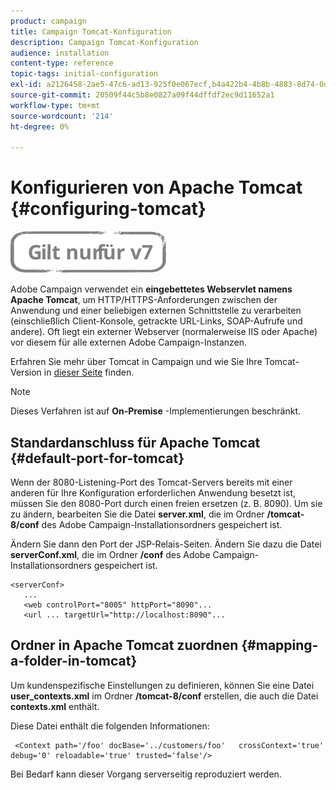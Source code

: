 ```yaml
---
product: campaign
title: Campaign Tomcat-Konfiguration
description: Campaign Tomcat-Konfiguration
audience: installation
content-type: reference
topic-tags: initial-configuration
exl-id: a2126458-2ae5-47c6-ad13-925f0e067ecf,b4a422b4-4b8b-4883-8d74-0dccda4a5ef3
source-git-commit: 20509f44c5b8e0827a09f44dffdf2ec9d11652a1
workflow-type: tm+mt
source-wordcount: '214'
ht-degree: 0%

---
```


# Konfigurieren von Apache Tomcat {#configuring-tomcat}

![](../../assets/v7-only.svg)

Adobe Campaign verwendet ein **eingebettetes Webservlet namens Apache Tomcat**, um HTTP/HTTPS-Anforderungen zwischen der Anwendung und einer beliebigen externen Schnittstelle zu verarbeiten (einschließlich Client-Konsole, getrackte URL-Links, SOAP-Aufrufe und andere). Oft liegt ein externer Webserver (normalerweise IIS oder Apache) vor diesem für alle externen Adobe Campaign-Instanzen.

Erfahren Sie mehr über Tomcat in Campaign und wie Sie Ihre Tomcat-Version in [dieser Seite](../../production/using/locate-tomcat-version.md) finden.

>[!NOTE]
>
>Dieses Verfahren ist auf **On-Premise** -Implementierungen beschränkt.

## Standardanschluss für Apache Tomcat {#default-port-for-tomcat}

Wenn der 8080-Listening-Port des Tomcat-Servers bereits mit einer anderen für Ihre Konfiguration erforderlichen Anwendung besetzt ist, müssen Sie den 8080-Port durch einen freien ersetzen (z. B. 8090). Um sie zu ändern, bearbeiten Sie die Datei **server.xml**, die im Ordner **/tomcat-8/conf** des Adobe Campaign-Installationsordners gespeichert ist.

Ändern Sie dann den Port der JSP-Relais-Seiten. Ändern Sie dazu die Datei **serverConf.xml**, die im Ordner **/conf** des Adobe Campaign-Installationsordners gespeichert ist.

```
<serverConf>
   ...
   <web controlPort="8005" httpPort="8090"...
   <url ... targetUrl="http://localhost:8090"...
```

## Ordner in Apache Tomcat zuordnen {#mapping-a-folder-in-tomcat}

Um kundenspezifische Einstellungen zu definieren, können Sie eine Datei **user_contexts.xml** im Ordner **/tomcat-8/conf** erstellen, die auch die Datei **contexts.xml** enthält.

Diese Datei enthält die folgenden Informationen:

```
 <Context path='/foo' docBase='../customers/foo'   crossContext='true' debug='0' reloadable='true' trusted='false'/>
```

Bei Bedarf kann dieser Vorgang serverseitig reproduziert werden.
